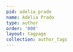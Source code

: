 ```yaml
---
pid: adelia_prado
name: Adélia Prado
type: author
order: '000'
layout: tagpage
collection: author_tags
---
```

